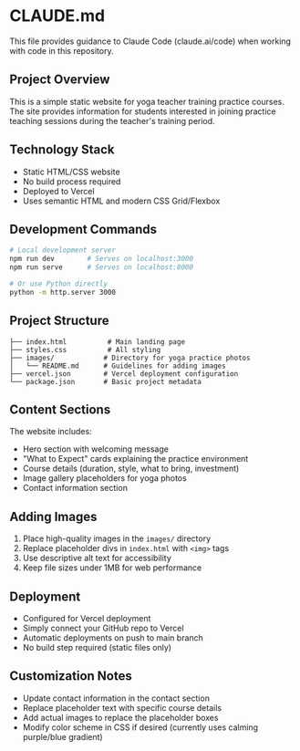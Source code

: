 # CLAUDE.md

This file provides guidance to Claude Code (claude.ai/code) when working with code in this repository.

## Project Overview

This is a simple static website for yoga teacher training practice courses. The site provides information for students interested in joining practice teaching sessions during the teacher's training period.

## Technology Stack

- Static HTML/CSS website
- No build process required
- Deployed to Vercel
- Uses semantic HTML and modern CSS Grid/Flexbox

## Development Commands

```bash
# Local development server
npm run dev        # Serves on localhost:3000
npm run serve      # Serves on localhost:8000

# Or use Python directly
python -m http.server 3000
```

## Project Structure

```
├── index.html          # Main landing page
├── styles.css          # All styling
├── images/            # Directory for yoga practice photos
│   └── README.md      # Guidelines for adding images
├── vercel.json        # Vercel deployment configuration
└── package.json       # Basic project metadata
```

## Content Sections

The website includes:
- Hero section with welcoming message
- "What to Expect" cards explaining the practice environment
- Course details (duration, style, what to bring, investment)
- Image gallery placeholders for yoga photos
- Contact information section

## Adding Images

1. Place high-quality images in the `images/` directory
2. Replace placeholder divs in `index.html` with `<img>` tags
3. Use descriptive alt text for accessibility
4. Keep file sizes under 1MB for web performance

## Deployment

- Configured for Vercel deployment
- Simply connect your GitHub repo to Vercel
- Automatic deployments on push to main branch
- No build step required (static files only)

## Customization Notes

- Update contact information in the contact section
- Replace placeholder text with specific course details  
- Add actual images to replace the placeholder boxes
- Modify color scheme in CSS if desired (currently uses calming purple/blue gradient)